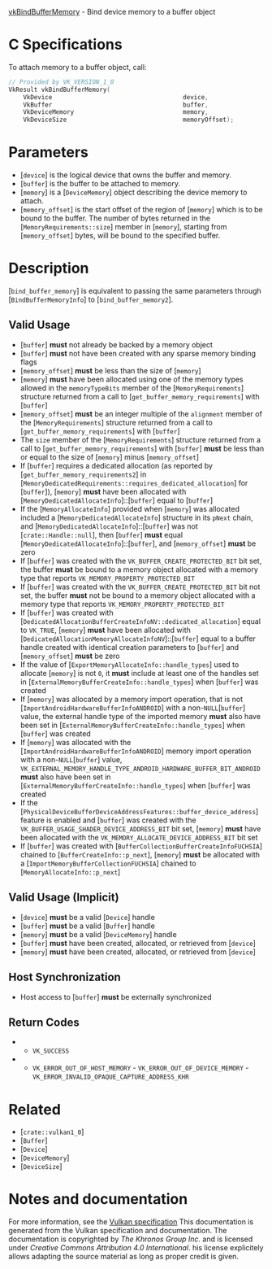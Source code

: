 [vkBindBufferMemory](https://www.khronos.org/registry/vulkan/specs/1.3-extensions/man/html/vkBindBufferMemory.html) - Bind device memory to a buffer object

# C Specifications
To attach memory to a buffer object, call:
```c
// Provided by VK_VERSION_1_0
VkResult vkBindBufferMemory(
    VkDevice                                    device,
    VkBuffer                                    buffer,
    VkDeviceMemory                              memory,
    VkDeviceSize                                memoryOffset);
```

# Parameters
- [`device`] is the logical device that owns the buffer and memory.
- [`buffer`] is the buffer to be attached to memory.
- [`memory`] is a [`DeviceMemory`] object describing the device memory to attach.
- [`memory_offset`] is the start offset of the region of [`memory`] which is to be bound to the buffer. The number of bytes returned in the [`MemoryRequirements::size`] member in [`memory`], starting from [`memory_offset`] bytes, will be bound to the specified buffer.

# Description
[`bind_buffer_memory`] is equivalent to passing the same parameters
through [`BindBufferMemoryInfo`] to [`bind_buffer_memory2`].
## Valid Usage
-  [`buffer`] **must**  not already be backed by a memory object
-  [`buffer`] **must**  not have been created with any sparse memory binding flags
-  [`memory_offset`] **must**  be less than the size of [`memory`]
-  [`memory`] **must**  have been allocated using one of the memory types allowed in the `memoryTypeBits` member of the [`MemoryRequirements`] structure returned from a call to [`get_buffer_memory_requirements`] with [`buffer`]
-  [`memory_offset`] **must**  be an integer multiple of the `alignment` member of the [`MemoryRequirements`] structure returned from a call to [`get_buffer_memory_requirements`] with [`buffer`]
-    The `size` member of the [`MemoryRequirements`] structure returned from a call to [`get_buffer_memory_requirements`] with [`buffer`] **must**  be less than or equal to the size of [`memory`] minus [`memory_offset`]
-    If [`buffer`] requires a dedicated allocation (as reported by [`get_buffer_memory_requirements2`] in [`MemoryDedicatedRequirements::requires_dedicated_allocation`] for [`buffer`]), [`memory`] **must**  have been allocated with [`MemoryDedicatedAllocateInfo`]::[`buffer`] equal to [`buffer`]
-    If the [`MemoryAllocateInfo`] provided when [`memory`] was allocated included a [`MemoryDedicatedAllocateInfo`] structure in its `pNext` chain, and [`MemoryDedicatedAllocateInfo`]::[`buffer`] was not [`crate::Handle::null`], then [`buffer`] **must**  equal [`MemoryDedicatedAllocateInfo`]::[`buffer`], and [`memory_offset`] **must**  be zero
-    If [`buffer`] was created with the `VK_BUFFER_CREATE_PROTECTED_BIT` bit set, the buffer  **must**  be bound to a memory object allocated with a memory type that reports `VK_MEMORY_PROPERTY_PROTECTED_BIT`
-    If [`buffer`] was created with the `VK_BUFFER_CREATE_PROTECTED_BIT` bit not set, the buffer  **must**  not be bound to a memory object allocated with a memory type that reports `VK_MEMORY_PROPERTY_PROTECTED_BIT`
-    If [`buffer`] was created with [`DedicatedAllocationBufferCreateInfoNV::dedicated_allocation`] equal to `VK_TRUE`, [`memory`] **must**  have been allocated with [`DedicatedAllocationMemoryAllocateInfoNV`]::[`buffer`] equal to a buffer handle created with identical creation parameters to [`buffer`] and [`memory_offset`] **must**  be zero
-    If the value of [`ExportMemoryAllocateInfo::handle_types`] used to allocate [`memory`] is not `0`, it  **must**  include at least one of the handles set in [`ExternalMemoryBufferCreateInfo::handle_types`] when [`buffer`] was created
-    If [`memory`] was allocated by a memory import operation, that is not [`ImportAndroidHardwareBufferInfoANDROID`] with a non-`NULL`[`buffer`] value, the external handle type of the imported memory  **must**  also have been set in [`ExternalMemoryBufferCreateInfo::handle_types`] when [`buffer`] was created
-    If [`memory`] was allocated with the [`ImportAndroidHardwareBufferInfoANDROID`] memory import operation with a non-`NULL`[`buffer`] value, `VK_EXTERNAL_MEMORY_HANDLE_TYPE_ANDROID_HARDWARE_BUFFER_BIT_ANDROID` **must**  also have been set in [`ExternalMemoryBufferCreateInfo::handle_types`] when [`buffer`] was created
-    If the [`PhysicalDeviceBufferDeviceAddressFeatures::buffer_device_address`] feature is enabled and [`buffer`] was created with the `VK_BUFFER_USAGE_SHADER_DEVICE_ADDRESS_BIT` bit set, [`memory`] **must**  have been allocated with the `VK_MEMORY_ALLOCATE_DEVICE_ADDRESS_BIT` bit set
-    If [`buffer`] was created with [`BufferCollectionBufferCreateInfoFUCHSIA`] chained to [`BufferCreateInfo::p_next`], [`memory`] **must**  be allocated with a [`ImportMemoryBufferCollectionFUCHSIA`] chained to [`MemoryAllocateInfo::p_next`]

## Valid Usage (Implicit)
-  [`device`] **must**  be a valid [`Device`] handle
-  [`buffer`] **must**  be a valid [`Buffer`] handle
-  [`memory`] **must**  be a valid [`DeviceMemory`] handle
-  [`buffer`] **must**  have been created, allocated, or retrieved from [`device`]
-  [`memory`] **must**  have been created, allocated, or retrieved from [`device`]

## Host Synchronization
- Host access to [`buffer`] **must**  be externally synchronized

## Return Codes
*   - `VK_SUCCESS` 
*   - `VK_ERROR_OUT_OF_HOST_MEMORY`  - `VK_ERROR_OUT_OF_DEVICE_MEMORY`  - `VK_ERROR_INVALID_OPAQUE_CAPTURE_ADDRESS_KHR`

# Related
- [`crate::vulkan1_0`]
- [`Buffer`]
- [`Device`]
- [`DeviceMemory`]
- [`DeviceSize`]

# Notes and documentation
For more information, see the [Vulkan specification](https://www.khronos.org/registry/vulkan/specs/1.3-extensions/html/vkspec.html)
This documentation is generated from the Vulkan specification and documentation.
The documentation is copyrighted by *The Khronos Group Inc.* and is licensed under *Creative Commons Attribution 4.0 International*.
his license explicitely allows adapting the source material as long as proper credit is given.
        